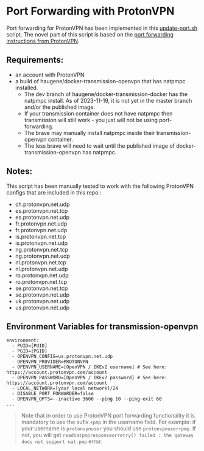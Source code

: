# Port Forwarding with ProtonVPN

Port forwarding for ProtonVPN has been implemented in this [update-port.sh](/openvpn/protonvpn/update-port.sh) script. The novel part of this script is based on the [port forwarding instructions from ProtonVPN](https://protonvpn.com/support/port-forwarding-manual-setup/#linux). 

## Requirements:
- an account with ProtonVPN
- a build of haugene/docker-transmission-openvpn that has natpmpc installed.
  - The dev branch of haugene/docker-transmission-docker has the natpmpc install. As of 2023-11-19, it is not yet in the master branch and/or the published image.
  - If your transmission container does not have natpmpc then transmission will still work - you just will not be using port-forwarding.
  - The brave may manually install natpmpc inside their transmission-openvpn container.
  - The less brave will need to wait until the published image of docker-transmission-openvpn has natpmpc.


## Notes:
This script has been manually tested to work with the following ProtonVPN configs that are included in this repo.:
- ch.protonvpn.net.udp
- es.protonvpn.net.tcp
- es.protonvpn.net.udp
- fr.protonvpn.net.udp
- fr.protonvpn.net.udp
- is.protonvpn.net.tcp
- is.protonvpn.net.udp
- ng.protonvpn.net.tcp
- ng.protonvpn.net.udp
- nl.protonvpn.net.tcp
- nl.protonvpn.net.udp
- ro.protonvpn.net.udp
- ro.protonvpn.net.tcp
- se.protonvpn.net.tcp
- se.protonvpn.net.udp
- uk.protonvpn.net.udp
- us.protonvpn.net.udp

## Environment Variables for transmission-openvpn
```
environment:
  - PUID=[PUID]
  - PGID=[PGID]
  - OPENVPN_CONFIG=us.protonvpn.net.udp
  - OPENVPN_PROVIDER=PROTONVPN
  - OPENVPN_USERNAME=[OpenVPN / IKEv2 username] # See here: https://account.protonvpn.com/account
  - OPENVPN_PASSWORD=[OpenVPN / IKEv2 password] # See here: https://account.protonvpn.com/account
  - LOCAL_NETWORK=[your local network]/24 
  - DISABLE_PORT_FORWARDER=false
  - OPENVPN_OPTS=--inactive 3600 --ping 10 --ping-exit 60
...   
```

> Note that in order to use ProtonVPN port forwarding functionality it is mandatory to use the sufix `+pmp` in the username field. For example: if your username is `protonvpnuser` you should use `protonvpnuser+pmp`. If not, you will get `readnatpmpresponseorretry() failed : the gateway does not support nat-pmp` error.